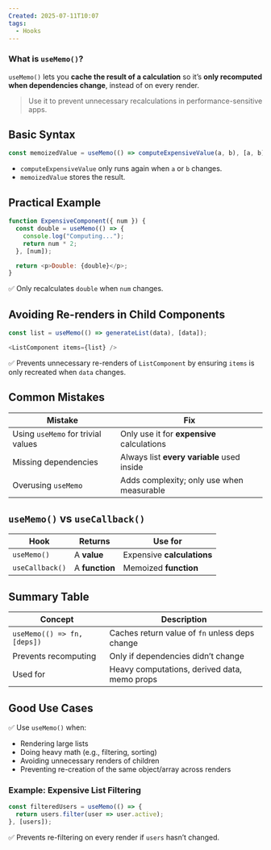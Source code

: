 ```yaml
---
Created: 2025-07-11T10:07
tags:
  - Hooks
---
```

### What is `useMemo()`?

`useMemo()` lets you **cache the result of a calculation** so it’s **only recomputed when dependencies change**, instead of on every render.

> Use it to prevent unnecessary recalculations in performance-sensitive apps.

  

## Basic Syntax

```JavaScript
const memoizedValue = useMemo(() => computeExpensiveValue(a, b), [a, b]);
```

- `computeExpensiveValue` only runs again when `a` or `b` changes.
- `memoizedValue` stores the result.

  

## Practical Example

```JavaScript
function ExpensiveComponent({ num }) {
  const double = useMemo(() => {
    console.log("Computing...");
    return num * 2;
  }, [num]);

  return <p>Double: {double}</p>;
}
```

✅ Only recalculates `double` when `num` changes.

  

## Avoiding Re-renders in Child Components

```JavaScript
const list = useMemo(() => generateList(data), [data]);

<ListComponent items={list} />
```

✅ Prevents unnecessary re-renders of `ListComponent` by ensuring `items` is only recreated when `data` changes.

  

## Common Mistakes

|Mistake|Fix|
|---|---|
|Using `useMemo` for trivial values|Only use it for **expensive** calculations|
|Missing dependencies|Always list **every variable** used inside|
|Overusing `useMemo`|Adds complexity; only use when measurable|

  

## `useMemo()` vs `useCallback()`

|Hook|Returns|Use for|
|---|---|---|
|`useMemo()`|A **value**|Expensive **calculations**|
|`useCallback()`|A **function**|Memoized **function**|

  

## Summary Table

|Concept|Description|
|---|---|
|`useMemo(() => fn, [deps])`|Caches return value of `fn` unless deps change|
|Prevents recomputing|Only if dependencies didn’t change|
|Used for|Heavy computations, derived data, memo props|

  

## Good Use Cases

✅ Use `useMemo()` when:

- Rendering large lists
- Doing heavy math (e.g., filtering, sorting)
- Avoiding unnecessary renders of children
- Preventing re-creation of the same object/array across renders

  

### Example: Expensive List Filtering

```JavaScript
const filteredUsers = useMemo(() => {
  return users.filter(user => user.active);
}, [users]);
```

✅ Prevents re-filtering on every render if `users` hasn’t changed.